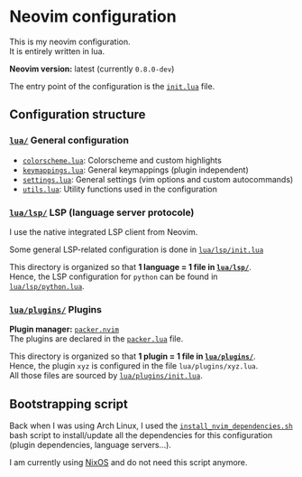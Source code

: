 # Neovim configuration

This is my neovim configuration.\
It is entirely written in lua.

**Neovim version:** latest (currently `0.8.0-dev`)

The entry point of the configuration is the
[`init.lua`](https://github.com/GaetanLepage/dotfiles/blob/master/config/nvim/init.lua)
file.

## Configuration structure

### [`lua/`](https://github.com/GaetanLepage/dotfiles/tree/master/config/nvim/lua) General configuration

- [`colorscheme.lua`](https://github.com/GaetanLepage/dotfiles/blob/master/config/nvim/lua/colorscheme.lua):
    Colorscheme and custom highlights
- [`keymappings.lua`](https://github.com/GaetanLepage/dotfiles/blob/master/config/nvim/lua/keymappings.lua):
    General keymappings (plugin independent)
- [`settings.lua`](https://github.com/GaetanLepage/dotfiles/blob/master/config/nvim/lua/settings.lua):
    General settings (vim options and custom autocommands)
- [`utils.lua`](https://github.com/GaetanLepage/dotfiles/blob/master/config/nvim/lua/utils.lua):
    Utility functions used in the configuration


### [`lua/lsp/`](https://github.com/GaetanLepage/dotfiles/blob/master/config/nvim/lua/lsp) LSP (language server protocole)

I use the native integrated LSP client from Neovim.

Some general LSP-related configuration is done in
[`lua/lsp/init.lua`](https://github.com/GaetanLepage/dotfiles/blob/master/config/nvim/lua/lsp/init.lua)

This directory is organized so that **1 language = 1 file in
[`lua/lsp/`](https://github.com/GaetanLepage/dotfiles/blob/master/config/nvim/lua/lsp)**.\
Hence, the LSP configuration for `python` can be found in
[`lua/lsp/python.lua`](https://github.com/GaetanLepage/dotfiles/blob/master/config/nvim/lua/lsp/python.lua).


### [`lua/plugins/`](https://github.com/GaetanLepage/dotfiles/tree/master/config/nvim/lua/plugins) Plugins

**Plugin manager:** [`packer.nvim`](https://github.com/wbthomason/packer.nvim)\
The plugins are declared in the
[`packer.lua`](https://github.com/GaetanLepage/dotfiles/blob/master/config/nvim/lua/plugins/packer.lua)
file.

This directory is organized so that **1 plugin = 1 file in
[`lua/plugins/`](https://github.com/GaetanLepage/dotfiles/tree/master/config/nvim/lua/plugins)**.\
Hence, the plugin `xyz` is configured in the file `lua/plugins/xyz.lua`.\
All those files are sourced by
[`lua/plugins/init.lua`](https://github.com/GaetanLepage/dotfiles/blob/master/config/nvim/lua/plugins/init.lua).


## Bootstrapping script

Back when I was using Arch Linux, I used the
[`install_nvim_dependencies.sh`](https://github.com/GaetanLepage/dotfiles/blob/master/config/nvim/install_nvim_dependencies.sh)
bash script to install/update all the dependencies for this configuration (plugin dependencies,
language servers...).

I am currently using [NixOS](https://nixos.org/) and do not need this script anymore.
